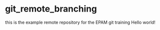 git_remote_branching
====================

this is the example remote repository for the EPAM git training
Hello world!

